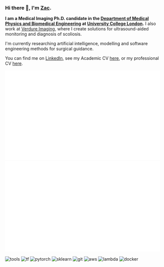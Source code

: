 ### Hi there 👋, I'm [Zac](https://zacbaum.github.io/).

**I am a Medical Imaging Ph.D. candidate in the [Department of Medical Physics and Biomedical Engineering](https://www.ucl.ac.uk/medical-physics-biomedical-engineering/) at [University College London](https://www.ucl.ac.uk/).** I also work at [Verdure Imaging](https://verdureimaging.com/), where I create solutions for ultrasound-aided monitoring and diagnosis of scoliosis. 

I'm currently researching artificial intelligence, modelling and software engineering methods for surgical guidance.

You can find me on [LinkedIn](https://www.linkedin.com/in/zacharybaum/), see my Academic CV [here](https://zacbaum.github.io/markdown-cv/), or my professional CV [here](https://www.dropbox.com/s/4wdwlgw7v8l8sfj/ZacBaum-CV-1Page.pdf?dl=0).

<a href="#zacbaum-title">
  <img src="https://raw.githubusercontent.com/zacbaum/github-stats-transparent/output/generated/overview.svg" alt="zacbaum"/>
</a>
<a href="#zacbaum-lang">
  <img src="https://raw.githubusercontent.com/zacbaum/github-stats-transparent/output/generated/languages.svg" alt="zacbaum-langs"/>
</a>

![tools](https://img.shields.io/static/v1?label=&message=tools&color=555&style=flat-square)
![tf](https://img.shields.io/static/v1?logo=tensorflow&label=&message=tensorflow&color=111&logoColor=AAA&style=flat-square)
![pytorch](https://img.shields.io/static/v1?logo=pytorch&label=&message=pytorch&color=111&logoColor=AAA&style=flat-square)
![sklearn](https://img.shields.io/static/v1?logo=scikitlearn&label=&message=sklearn&color=111&logoColor=AAA&style=flat-square)
![git](https://img.shields.io/static/v1?logo=git&label=&message=git&color=111&logoColor=AAA&style=flat-square)
![aws](https://img.shields.io/static/v1?logo=amazonaws&label=&message=aws&color=111&logoColor=AAA&style=flat-square)
![lambda](https://img.shields.io/static/v1?logo=awslambda&label=&message=aws-lambda&color=111&logoColor=AAA&style=flat-square)
![docker](https://img.shields.io/static/v1?logo=docker&label=&message=docker&color=111&logoColor=AAA&style=flat-square)
